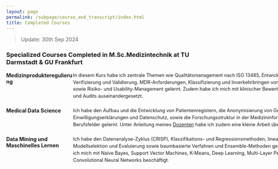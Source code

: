 ```yaml
---
layout: page
permalink: /subpage/course_and_transcript/index.html
title: Completed Courses
---
```

> Update: 30th Sep 2024

### Specialized Courses Completed in M.Sc.Medizintechnik at TU Darmstadt & GU Frankfurt

<dl>
  <dt style="width: 180px; float: left; font-weight: bold;">Medizinprodukteregulierung</dt>
  <dd style="margin-left: 180px; margin-bottom: 20px; max-width: 700px;">
    <div style="font-size: 0.9em; line-height: 1.5;">
      <span style="display: block; width: 700px;">In diesem Kurs habe ich zentrale Themen wie Qualitätsmanagement nach ISO 13485, Entwicklungsprozesse, Verifizierung und Validierung, MDR-Anforderungen, Klassifizierung und Inverkehrbringen von Medizinprodukten sowie Risiko- und Usability-Management gelernt. Zudem habe ich mich mit klinischer Bewertung, Marktüberwachung und Audits auseinandergesetzt.</span>
    </div>
  </dd>

  <dt style="width: 180px; float: left; font-weight: bold;">Medical Data Science</dt>
  <dd style="margin-left: 180px; margin-bottom: 20px; max-width: 700px;">
    <div style="font-size: 0.9em; line-height: 1.5;">
      <span style="display: block; width: 700px;">Ich habe den Aufbau und die Entwicklung von Patientenregistern, die Anonymisierung von Gesundheitsdaten, Einwilligungserklärungen und Datenschutz, sowie die Forschungsstruktur in der Medizininformatik und zugehörige Berufsfelder gelernt. Unter Anleitung meines <a href="https://www.linkedin.com/in/abishaa-vengadeswaran-19100a117/" target="_blank">Dozenten</a> habe ich zudem eine kleine Arbeit über <a href="https://zkManuel0123.github.io/file/MedicalDataScience.pdf" target="_blank">FHIR</a> verfasst.</span>
    </div>
  </dd>

  <dt style="width: 180px; float: left; font-weight: bold;">Data Mining und Maschinelles Lernen</dt>
  <dd style="margin-left: 180px; margin-bottom: 20px; max-width: 700px;">
    <div style="font-size: 0.9em; line-height: 1.5;">
      <span style="display: block; width: 700px;">Ich habe den Datenanalyse-Zyklus (CRISP), Klassifikations- und Regressionsmethoden, lineare Modelle, Modellselektion und Evaluierung sowie baumbasierte Verfahren und Ensemble-Methoden gelernt. Zusätzlich habe ich mich mit Naive Bayes, Support Vector Machines, K-Means, Deep Learning, Multi-Layer Perceptrons und Convolutional Neural Networks beschäftigt.</span>
    </div>
  </dd>
